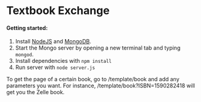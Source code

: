 Textbook Exchange
=====

#### Getting started:

1. Install [NodeJS](http://nodejs.org/) and [MongoDB](http://www.mongodb.org/downloads).
2. Start the Mongo server by opening a new terminal tab and typing `mongod`.
3. Install dependencies with `npm install`
4. Run server with `node server.js`

To get the page of a certain book, go to /template/book and add any parameters you want. For instance, /template/book?ISBN=1590282418 will get you the Zelle book.
